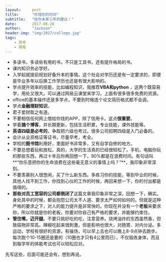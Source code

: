 ```yaml
---
layout:     post
title:      "珍惜你的时间"
subtitle:   "给你未来三年的建议！"
date:       2017-08-28
author:     "Jackson"
header-img: "img/2017/college.jpg"
tags:
    - 思考
    - 随笔
---
```


- 多读书，多读些有用的书，不只是工具书，还有提升格局的书。
- 课内知识务必学好。
- 入学起就提前规划好备升本的事情。这个社会对学历还是有一定要求的，即便是毕业多年以后换工作学历也还是有很大影响的。
- 学点提升效率的技能，比如编程知识，我推荐**VBA和python** ，这两个既容易学，用处又很大。可以通过网易云课堂来学习，上面有很多很多免费的资源。
- office的基本操作还是多学点，不要到时候连个论文简历格式都不会调。
- 学点**金融理财知识**。
- 君子爱财取之有道。
- 不要相信任何网上借给你钱的APP，除了信用卡。这点**很重要**。
- 学着**搞个博客**，并长期更新，包括生活积累，专业技能，课外技能等。
- **英语四级是必考的**，争取把六级也考过。很多公司招聘四级是入门必备的。
- 会计从业资格证等证书，尽量早考，考全。
- 学校的**图书馆**利用好，里面好书非常多，又有自学自修的地方。
- 不要总想着玩和放松，真的，大学的生活真的已经很轻松了，手机、电脑你玩的那些东西，再过十年后你再回想一下，90%都是在浪费时间。有句话叫**“你乐意把你的生命浪费在这些毫无意义的事情上吗？”**，我印象非常深刻。
- 不要羡慕别人很悠闲，买了什么新东西。多练习你的技能，等到毕业的时候，其他人找不到工作，你找到心仪的工作的时候，再回来想一下，你的付出都是值得的。
- **那些对员工宽容的公司都倒闭了**这篇文章我印象非常之深，回想一下，确实。身处其中的时候，都会抱怨公司太不人道、要求太严如何如何的。但就是这种严格的要求之下，对人的能力提升是非常快的。你现在并没有一个**老板**来要求你，所以你就是你的老板，你要对你自己有严格的要求，并能够约束住。
- **管住嘴，迈开腿**。不要只挑好吃的吃，注意营养。烧烤油炸的东西虽然香，但致癌物非常高。辣椒吃起来很刺激，但是影响也很大，对肠胃、对内分泌。多运动，学校有很好的资源，有操场，可以早上去也可以晚上8-9点钟去跑步。每次跑个10-15圈还是要的（10圈也才只有4公里而已），不仅锻炼身体，而且到每学年的体能考试也可以轻松应对。


先写这些，后面可能还会有，想到再说。




